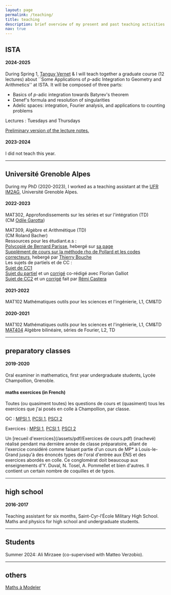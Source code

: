 ```yaml
---
layout: page
permalink: /teaching/
title: teaching
description: brief overview of my present and past teaching activities
nav: true
---
```


## ISTA 

#### 2024-2025
During Spring 1, [Tanguy Vernet](https://sites.google.com/view/tanguy-vernet/) & I will teach together a graduate course (12 lectures) about ``Some Applications of $p$-adic Integration to Geometry and Arithmetics'' at ISTA. 
It will be composed of three parts:
- Basics of $p$-adic integration towards Batyrev's theorem 
- Denef's formula and resolution of singularities
- Adelic spaces: integration, Fourier analysis, and applications to counting problems


Lectures : Tuesdays and Thursdays 

[Preliminary version of the lecture notes.](/assets/pdf/2025_Teaching-p-adic-integration.pdf)

#### 2023-2024
I did not teach this year. 

---

## Université Grenoble Alpes 
During my PhD (2020-2023), I worked as a teaching assistant at the <a href="https://im2ag.univ-grenoble-alpes.fr">UFR IM2AG</a>, Université Grenoble Alpes. 

#### 2022-2023
MAT302, Approfondissements sur les séries et sur l'intégration (TD) <br />
(CM [Odile Garotta](https://www-fourier.ujf-grenoble.fr/~garotta/))<br />


MAT309, Algèbre et Arithmétique (TD)<br />
(CM Roland Bacher)<br />
Ressources pour les étudiant.e.s : <br />
[Polycopié de Bernard Parisse](https://www-fourier.ujf-grenoble.fr/~parisse/mat309/mat309.pdf), hebergé sur [sa page](https://www-fourier.ujf-grenoble.fr/~parisse)<br />
[Supplément de cours sur la méthode rho de Pollard et les codes correcteurs](https://www-fourier.univ-grenoble-alpes.fr/~bouche/ens/L2_MAT309/2022_MAT309-compl-cours.pdf), hebergé par [Thierry Bouche](https://www-fourier.univ-grenoble-alpes.fr/~bouche)
<br />
Les sujets de partiels et de CC :
<br />
[Sujet de CC1](/assets/pdf/2022_MAT309_CC1.pdf) 
<br />
[Sujet du partiel](/assets/pdf/2022_MAT309_Partiel.pdf)  et un [corrigé](/assets/pdf/2022_MAT309_Partiel_Corrige.pdf)
co-rédigé avec Florian Galliot
<br />
[Sujet de CC2](/assets/pdf/2022_MAT309_CC2.pdf) et un [corrigé](/assets/pdf/2022_MAT309_CC2_Corrige.pdf) fait par [Rémi Castera](https://lig-membres.imag.fr/casterar/)


#### 2021-2022
MAT102 Mathématiques outils pour les sciences et l'ingénierie, L1, CM&TD 

#### 2020-2021
MAT102 Mathématiques outils pour les sciences et l'ingénierie, L1, CM&TD <br />
<a href="https://www-fourier.univ-grenoble-alpes.fr/~parisse/#mat404">MAT404</a> 
Algèbre bilinéaire, séries de Fourier, L2, TD  <br />  

--- 

## preparatory classes 
#### 2019-2020
Oral examiner in mathematics, first year undergraduate students, Lycée Champollion, Grenoble. 

#### maths exercices (in French)
Toutes (ou quasiment toutes) les questions de cours et (quasiment) tous les exercices que j'ai posés en colle à Champollion, par classe. 

QC : [MPSI 1](/assets/pdf/MPSI1_Cours.pdf), [PCSI 1](/assets/pdf/PCSI1_Cours.pdf), [PSCI 2](/assets/pdf/PCSI2_Cours.pdf)

Exercices : [MPSI 1](/assets/pdf/MPSI1_Exercices.pdf), [PCSI 1](/assets/pdf/PCSI1_Exercices.pdf), [PSCI 2](/assets/pdf/PCSI2_Exercices.pdf)

Un [recueil d'exercices](/assets/pdf/Exercices de cours.pdf) (inachevé) réalisé pendant ma dernière année de classe préparatoire, allant de l'exercice considéré comme faisant partie d'un cours de MP* à Louis-le-Grand jusqu'à des énoncés types de l'oral d'entrée aux ÉNS et des exercices abordés en colle. 
Ce conglomérat 
doit beaucoup aux enseignements d'Y. Duval, N. Tosel, A. Pommellet et bien d'autres. 
Il contient un certain nombre de coquilles et de typos. 


---

## high school 
#### 2016-2017
Teaching assistant for six months, Saint-Cyr-l’École Military High School. Maths and physics for high school and undergraduate students.

---

## Students 

Summer 2024: Ali Mirzaee (co-supervised with Matteo Verzobio).

--- 

## others
<a href="https://mathsamodeler.ujf-grenoble.fr">Maths à Modeler</a>
